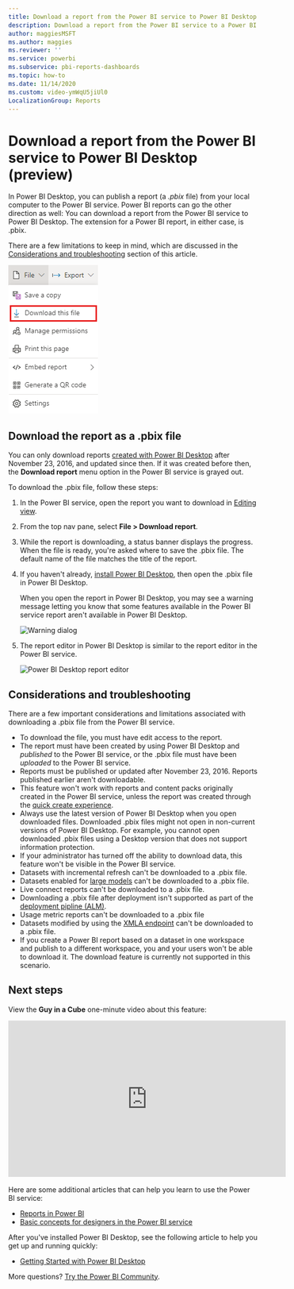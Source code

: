 ```yaml
---
title: Download a report from the Power BI service to Power BI Desktop (preview)
description: Download a report from the Power BI service to a Power BI Desktop file
author: maggiesMSFT
ms.author: maggies
ms.reviewer: ''
ms.service: powerbi
ms.subservice: pbi-reports-dashboards
ms.topic: how-to
ms.date: 11/14/2020
ms.custom: video-ymWqU5jiUl0
LocalizationGroup: Reports
---
```

# Download a report from the Power BI service to Power BI Desktop (preview)
      
In Power BI Desktop, you can publish a report (a *.pbix* file) from your local computer to the Power BI service. Power BI reports can go the other direction as well: You can download a report from the Power BI service to Power BI Desktop. The extension for a Power BI report, in either case, is .pbix.

There are a few limitations to keep in mind, which are discussed in the [Considerations and troubleshooting](#considerations-and-troubleshooting) section of this article.

![File dropdown](media/service-export-to-pbix/power-bi-file-export.png)

## Download the report as a .pbix file

You can only download reports [created with Power BI Desktop](/learn/modules/publish-share-power-bi/2-publish-reports) after November 23, 2016, and updated since then. If it was created before then, the **Download report** menu option in the Power BI service is grayed out.

To download the .pbix file, follow these steps:

1. In the Power BI service, open the report you want to download in [Editing view](./service-interact-with-a-report-in-editing-view.md).

2. From the top nav pane, select **File > Download report**.
   
3. While the report is downloading, a status banner displays the progress. When the file is ready, you're asked where to save the .pbix file. The default name of the file matches the title of the report.
   
4. If you haven't already, [install Power BI Desktop](../fundamentals/desktop-get-the-desktop.md), then open the .pbix file in Power BI Desktop.
   
    When you open the report in Power BI Desktop, you may see a warning message letting you know that some features available in the Power BI service report aren't available in Power BI Desktop.
   
    ![Warning dialog](media/service-export-to-pbix/power-bi-export-to-pbix_2.png)

5. The report editor in Power BI Desktop is similar to the report editor in the Power BI service.  
   
    ![Power BI Desktop report editor](media/service-export-to-pbix/power-bi-desktop.png)

## Considerations and troubleshooting

There are a few important considerations and limitations associated with downloading a .pbix file from the Power BI service.

* To download the file, you must have edit access to the report.
* The report must have been created by using Power BI Desktop and *published* to the Power BI service, or the .pbix file must have been *uploaded* to the Power BI service.
* Reports must be published or updated after November 23, 2016. Reports published earlier aren't downloadable.
* This feature won't work with reports and content packs originally created in the Power BI service, unless the report was created through the [quick create experience](./service-quick-create-report.md).
* Always use the latest version of Power BI Desktop when you open downloaded files. Downloaded .pbix files might not open in non-current versions of Power BI Desktop. For example, you cannot open downloaded .pbix files using a Desktop version that does not support information protection.
* If your administrator has turned off the ability to download data, this feature won't be visible in the Power BI service.
* Datasets with incremental refresh can't be downloaded to a .pbix file.
* Datasets enabled for [large models](../admin/service-premium-large-models.md) can't be downloaded to a .pbix file.
* Live connect reports can't be downloaded to a .pbix file.
* Downloading a .pbix file after deployment isn't supported as part of the [deployment pipline (ALM)](./deployment-pipelines-process.md). 
* Usage metric reports can't be downloaded to a .pbix file
* Datasets modified by using the [XMLA endpoint](../admin/service-premium-connect-tools.md) can't be downloaded to a .pbix file.
* If you create a Power BI report based on a dataset in one workspace and publish to a different workspace, you and your users won't be able to download it. The download feature is currently not supported in this scenario.

## Next steps

View the **Guy in a Cube** one-minute video about this feature:

<iframe width="560" height="315" src="https://www.youtube.com/embed/ymWqU5jiUl0" frameborder="0" allowfullscreen></iframe>

Here are some additional articles that can help you learn to use the Power BI service:

* [Reports in Power BI](../consumer/end-user-reports.md)
* [Basic concepts for designers in the Power BI service](../fundamentals/service-basic-concepts.md)

After you've installed Power BI Desktop, see the following article to help you get up and running quickly:

* [Getting Started with Power BI Desktop](../fundamentals/desktop-getting-started.md)

More questions? [Try the Power BI Community](https://community.powerbi.com/).
